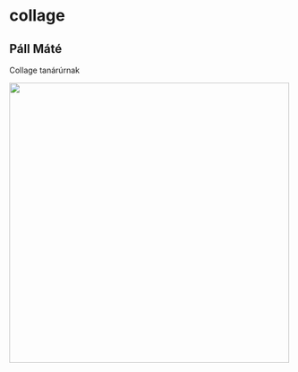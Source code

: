 # collage
<!DOCTYPE html>
<html>
<body>

<h2>Páll Máté</h2>
<p>Collage tanárúrnak</p>

<img src="https://encrypted-tbn0.gstatic.com/images?q=tbn:ANd9GcRIG7CqlHaM_fcxU6G2y4fUlSgLL8dvomuZRA&usqp=CAU" alt="" style="width:500px;height:500px;">

</body>
</html>
